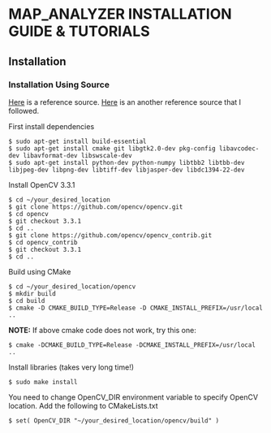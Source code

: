 # MAP_ANALYZER INSTALLATION GUIDE & TUTORIALS


## Installation

### Installation Using Source
[Here](https://docs.opencv.org/trunk/d7/d9f/tutorial_linux_install.html) is a reference source.
[Here](https://www.learnopencv.com/install-opencv3-on-ubuntu/) is an another reference source that I followed.

First install dependencies
```
$ sudo apt-get install build-essential
$ sudo apt-get install cmake git libgtk2.0-dev pkg-config libavcodec-dev libavformat-dev libswscale-dev
$ sudo apt-get install python-dev python-numpy libtbb2 libtbb-dev libjpeg-dev libpng-dev libtiff-dev libjasper-dev libdc1394-22-dev
```

Install OpenCV 3.3.1 
```
$ cd ~/your_desired_location
$ git clone https://github.com/opencv/opencv.git
$ cd opencv 
$ git checkout 3.3.1 
$ cd ..
$ git clone https://github.com/opencv/opencv_contrib.git
$ cd opencv_contrib
$ git checkout 3.3.1
$ cd ..
```

Build using CMake
```
$ cd ~/your_desired_location/opencv
$ mkdir build
$ cd build
$ cmake -D CMAKE_BUILD_TYPE=Release -D CMAKE_INSTALL_PREFIX=/usr/local ..
```

**NOTE:** If above cmake code does not work, try this one:
```
$ cmake -DCMAKE_BUILD_TYPE=Release -DCMAKE_INSTALL_PREFIX=/usr/local ..
```

Install libraries (takes very long time!)
```
$ sudo make install
```

You need to change OpenCV_DIR environment variable to specify OpenCV location. Add the following to CMakeLists.txt 
```
$ set( OpenCV_DIR "~/your_desired_location/opencv/build" )
```

